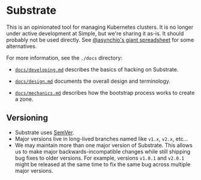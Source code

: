 # Substrate

This is an opinionated tool for managing Kubernetes clusters. It is no longer under active development at Simple, but we're sharing it as-is. It should probably not be used directly. See [@asynchio's giant spreadsheet](https://docs.google.com/spreadsheets/d/1LxSqBzjOxfGx3cmtZ4EbB_BGCxT_wlxW_xgHVVa23es/edit#gid=0) for some alternatives.

For more information, see the `./docs` directory:

 - [`docs/developing.md`](docs/developing.md) describes the basics of hacking on Substrate.

 - [`docs/design.md`](docs/design.md) documents the overall design and terminology.

 - [`docs/mechanics.md`](docs/mechanics.md) describes how the bootstrap process works to create a zone.

## Versioning

 - Substrate uses [SemVer](http://semver.org/).
 - Major versions live in long-lived branches named like `v1.x`, `v2.x`, etc...
 - We may maintain more than one major version of Substrate. This allows us to
   make major backwards-incompatible changes while still shipping bug fixes to
   older versions. For example, versions `v1.0.1` and `v2.0.1` might be
   released at the same time to fix the same bug across multiple major
   versions.
